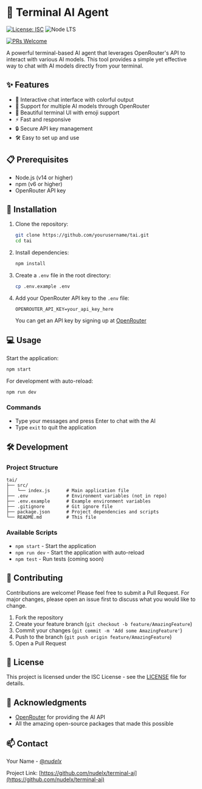 # 🤖 Terminal AI Agent

[![License: ISC](https://img.shields.io/badge/License-ISC-blue.svg)](https://opensource.org/licenses/ISC)
![Node LTS](https://img.shields.io/node/v-lts/:packageName)

[![PRs Welcome](https://img.shields.io/badge/PRs-welcome-brightgreen.svg)](http://makeapullrequest.com)

A powerful terminal-based AI agent that leverages OpenRouter's API to interact with various AI models. This tool provides a simple yet effective way to chat with AI models directly from your terminal.

## ✨ Features

- 🎯 Interactive chat interface with colorful output
- 🔄 Support for multiple AI models through OpenRouter
- 🎨 Beautiful terminal UI with emoji support
- ⚡ Fast and responsive
- 🔒 Secure API key management
- 🛠️ Easy to set up and use

## 📋 Prerequisites

- Node.js (v14 or higher)
- npm (v6 or higher)
- OpenRouter API key

## 🚀 Installation

1. Clone the repository:

   ```bash
   git clone https://github.com/yourusername/tai.git
   cd tai
   ```

2. Install dependencies:

   ```bash
   npm install
   ```

3. Create a `.env` file in the root directory:

   ```bash
   cp .env.example .env
   ```

4. Add your OpenRouter API key to the `.env` file:
   ```
   OPENROUTER_API_KEY=your_api_key_here
   ```
   You can get an API key by signing up at [OpenRouter](https://openrouter.ai/)

## 💻 Usage

Start the application:

```bash
npm start
```

For development with auto-reload:

```bash
npm run dev
```

### Commands

- Type your messages and press Enter to chat with the AI
- Type `exit` to quit the application

## 🛠️ Development

### Project Structure

```
tai/
├── src/
│   └── index.js      # Main application file
├── .env              # Environment variables (not in repo)
├── .env.example      # Example environment variables
├── .gitignore        # Git ignore file
├── package.json      # Project dependencies and scripts
└── README.md         # This file
```

### Available Scripts

- `npm start` - Start the application
- `npm run dev` - Start the application with auto-reload
- `npm test` - Run tests (coming soon)

## 🤝 Contributing

Contributions are welcome! Please feel free to submit a Pull Request. For major changes, please open an issue first to discuss what you would like to change.

1. Fork the repository
2. Create your feature branch (`git checkout -b feature/AmazingFeature`)
3. Commit your changes (`git commit -m 'Add some AmazingFeature'`)
4. Push to the branch (`git push origin feature/AmazingFeature`)
5. Open a Pull Request

## 📝 License

This project is licensed under the ISC License - see the [LICENSE](LICENSE) file for details.

## 🙏 Acknowledgments

- [OpenRouter](https://openrouter.ai/) for providing the AI API
- All the amazing open-source packages that made this possible

## 📫 Contact

Your Name - [@_nudelx_](https://x.com/_nudelx_)

Project Link: [https://github.com/nudelx/terminal-ai](https://github.com/nudelx/terminal-ai)
